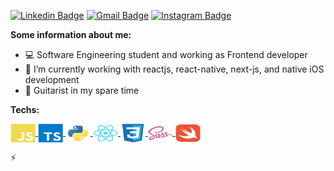 [![Linkedin Badge](https://img.shields.io/badge/-LinkedIn-blue?style=flat&logo=Linkedin&logoColor=white&link=https://www.linkedin.com/in/amorim-bruno/)](https://www.linkedin.com/in/amorim-bruno/)
[![Gmail Badge](https://img.shields.io/badge/-Gmail-c14438?style=flat&logo=Gmail&logoColor=white&link=mailto:bruno.amorim032@gmail.com)](mailto:bruno.amorim032@gmail.com)
[![Instagram Badge](https://img.shields.io/badge/-Instagram-C13584?style=flat&labelColor=C13584&logo=instagram&logoColor=white&link=https://www.instagram.com/xmorim/)](https://www.instagram.com/xmorim/)


**Some information about me:**
- 💻 Software Engineering student and working as Frontend developer
- 🔭 I’m currently working with reactjs, react-native, next-js, and native iOS development
- 🎸 Guitarist in my spare time


**Techs:**
<div display="inline-block">

  <a href="https://github.com/amorimcode">
  <img align="center" alt="JavaScript" height="30" width="40" src="https://raw.githubusercontent.com/devicons/devicon/master/icons/javascript/javascript-plain.svg">

  <img align="center" alt="JavaScript" height="30" width="40" src="https://raw.githubusercontent.com/devicons/devicon/master/icons/typescript/typescript-plain.svg">

  <img align="center" alt="JavaScript" height="30" width="40" src="https://raw.githubusercontent.com/devicons/devicon/master/icons/python/python-original.svg">
    
  <img align="center" alt="JavaScript" height="30" width="40" src="https://raw.githubusercontent.com/devicons/devicon/master/icons/react/react-original.svg">

  <img align="center" alt="JavaScript" height="30" width="40" src="https://raw.githubusercontent.com/devicons/devicon/master/icons/css3/css3-original.svg">

  <img align="center" alt="JavaScript" height="30" width="40" src="https://raw.githubusercontent.com/devicons/devicon/master/icons/sass/sass-original.svg">

  <img align="center" alt="Swift" height="30" width="40" src="https://raw.githubusercontent.com/devicons/devicon/master/icons/swift/swift-original.svg">
    
 
  </a>
</div>

⚡
